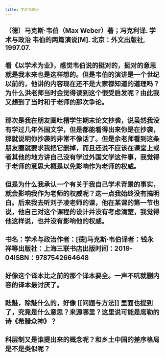 ```yaml
---
title: 学术与政治
---
```


## （德）马克斯·韦伯（Max Weber）著；冯克利译. 学术与政治 韦伯的两篇演说[M]. 北京：外文出版社, 1997.07.
## 看《以学术为业》，感觉韦伯说的挺对的，挺对的意思就是我本来也是这样想的。但是韦伯的演讲是一个世纪以前的，他讲的内容现在还不是大家都知道的道理吗？为什么洪老师当时会觉得读到这个很受启发呢？由此我又想到了当时和于老师的那次争论。
## 那次是我在朋友圈吐槽学生期末论文抄袭，说虽然我没有学过几年外国文学，但是都能看得出来你是在抄袭，那就说明你抄袭的非常不像话了。但是余老师看到这条朋友圈就要求我把它删掉，而且还说不应该在课堂上或者其他的地方讲自己没有学过外国文学这件事，我觉得于老师的意思大概是以免影响作为老师的权威。
## 但是为什么我承认一个有关于我自己学术背景的事实，就会影响我作为老师的权威呢？这一点我始终没有搞明白。后来我去听刘子凌老师的课，他在某课的第一节也说，他自己对这个课程的设计并没有考虑清楚，我觉得他这样说，也并没有影响他的权威。
##
## 书名：学术与政治作者：[德]马克斯·韦伯译者：钱永祥等出版社：上海三联书店出版时间：2019-04ISBN：9787542664648
## 好像这个译本比之前的那个译本要全。一声不吭就删内容的译本最讨厌了。
## 祛魅，除魅什么的，好像 [[问题与方法]] 里面也提到了，究竟是什么意思？来源哪里？这里说可能是席勒的诗《希腊众神》？
## 科层制又是谁提出来的概念呢？和乡土中国的差序格局是不是类似呢？

